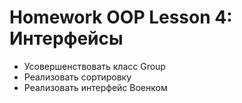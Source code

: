 # Homework OOP Lesson 4: Интерфейсы
 - Усовершенствовать класс Group
 - Реализовать сортировку
 - Реализовать интерфейс Военком